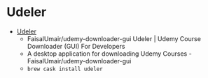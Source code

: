# Udeler
- [Udeler](https://github.com/FaisalUmair/udemy-downloader-gui/)
  -  FaisalUmair/udemy-downloader-gui Udeler | Udemy Course Downloader (GUI) For Developers
  - A desktop application for downloading Udemy Courses - FaisalUmair/udemy-downloader-gui
  - `brew cask install udeler`

